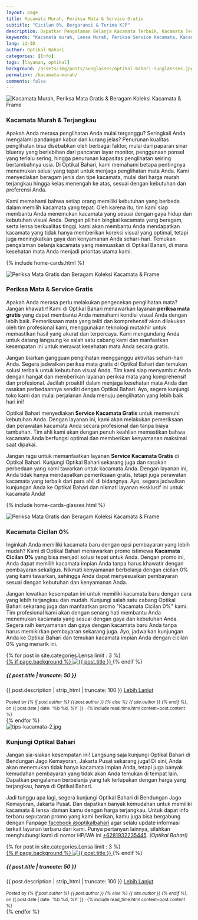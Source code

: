 ```yaml
---
layout: page
title: Kacamata Murah, Periksa Mata & Service Gratis
subtitle: "Cicilan 0%, Bergaransi & Terima KJP"
description: Dapatkan Pengalaman Belanja Kacamata Terbaik, Kacamata Terjangkau & Berkualitas, Periksa Mata & Service Gratis, Cicilan 0%, Segera Kunjungi Optikal Bahari
keywords: "Kacamata murah, Lensa Murah, Periksa Service Kacamata, Kacamata Cicilan"
lang: id-ID
author: Optikal Bahari
categories: [Info]
tags: [layanan, optikal]
background: /assets/img/posts/sunglasses/optikal-bahari-sunglassses.jpg
permalink: /kacamata-murah/
comments: false
---
```


<div class="card-deck mb-3">
  <div class="card shadow p-3 mb-5 bg-white rounded">
        <img 
            itemprop="image" 
            data-src="/assets/img/posts/periksa-mata/periksa-mata-gratis-optikal-bahari-4.jpg"
            src="/assets/img/posts/periksa-mata/periksa-mata-gratis-optikal-bahari-4.jpg" 
            class="card-img-top img-fluid"
            title="Kacamata Murah, Periksa Mata Gratis & Beragam Koleksi Kacamata & Frame"
            alt="Kacamata Murah, Periksa Mata Gratis & Beragam Koleksi Kacamata & Frame">
    <div class="card-body">
        <h3 class="card-title">
            Kacamata Murah & Terjangkau
        </h3>
            <p class="card-text text-justify">
                Apakah Anda merasa penglihatan Anda mulai terganggu? Seringkali Anda mengalami pandangan kabur dan kurang jelas? Penurunan kualitas penglihatan bisa disebabkan oleh berbagai faktor, mulai dari paparan sinar blueray yang berlebihan dari pancaran layar monitor, penggunaan ponsel yang terlalu sering, hingga penurunan kapasitas penglihatan seiring bertambahnya usia. Di Optikal Bahari, kami memahami betapa pentingnya menemukan solusi yang tepat untuk menjaga penglihatan mata Anda. Kami menyediakan beragam jenis dan tipe kacamata, mulai dari harga murah terjangkau hingga kelas menengah ke atas, sesuai dengan kebutuhan dan preferensi Anda.
            </p>
            <p class="card-text text-justify">
                Kami memahami bahwa setiap orang memiliki kebutuhan yang berbeda dalam memilih kacamata yang tepat. Oleh karena itu, tim kami siap membantu Anda menemukan kacamata yang sesuai dengan gaya hidup dan kebutuhan visual Anda. Dengan pilihan bingkai kacamata yang beragam, serta lensa berkualitas tinggi, kami akan membantu Anda mendapatkan kacamata yang tidak hanya memberikan koreksi visual yang optimal, tetapi juga meningkatkan gaya dan kenyamanan Anda sehari-hari. Temukan pengalaman belanja kacamata yang memuaskan di Optikal Bahari, di mana kesehatan mata Anda menjadi prioritas utama kami.
            </p>
        </div>
   </div>
</div>

{% include home-cards.html %}

<div class="card-deck mb-3">
  <div class="card shadow p-3 mb-5 bg-white rounded">
        <img 
            itemprop="image" 
            data-src="/assets/img/posts/periksa-mata/periksa-mata-gratis-optikal-bahari-2.jpg"
            src="/assets/img/posts/periksa-mata/periksa-mata-gratis-optikal-bahari-2.jpg" 
            class="card-img-top img-fluid"
            title="Periksa Mata Gratis dan Beragam Koleksi Kacamata & Frame"
            alt="Periksa Mata Gratis dan Beragam Koleksi Kacamata & Frame">
            <div class="card-body">
                <h3 class="card-title">
                    Periksa Mata & Service Gratis
                </h3>
                    <p class="card-text text-justify">
                        Apakah Anda merasa perlu melakukan pengecekan penglihatan mata? Jangan khawatir! Kami di Optikal Bahari menawarkan layanan <strong>periksa mata gratis</strong> yang dapat membantu Anda memahami kondisi visual Anda dengan lebih baik. Pemeriksaan mata yang teliti dan komprehensif akan dilakukan oleh tim profesional kami, menggunakan teknologi mutakhir untuk memastikan hasil yang akurat dan terpercaya. Kami mengundang Anda untuk datang langsung ke salah satu cabang kami dan manfaatkan kesempatan ini untuk merawat kesehatan mata Anda secara gratis.
                    </p>
                    <p class="card-text text-justify">
                        Jangan biarkan gangguan penglihatan mengganggu aktivitas sehari-hari Anda. Segera jadwalkan periksa mata gratis di Optikal Bahari dan temukan solusi terbaik untuk kebutuhan visual Anda. Tim kami siap menyambut Anda dengan hangat dan memberikan layanan periksa mata yang komprehensif dan profesional. Jadilah proaktif dalam menjaga kesehatan mata Anda dan rasakan perbedaannya sendiri dengan Optikal Bahari. Ayo, segera kunjungi toko kami dan mulai perjalanan Anda menuju penglihatan yang lebih baik hari ini!
                    </p>
                    <p class="card-text text-justify">
                        Optikal Bahari menyediakan <strong>Service Kacamata Gratis</strong> untuk memenuhi kebutuhan Anda. Dengan layanan ini, kami akan melakukan pemeriksaan dan perawatan kacamata Anda secara profesional dan tanpa biaya tambahan. Tim ahli kami akan dengan penuh keahlian memastikan bahwa kacamata Anda berfungsi optimal dan memberikan kenyamanan maksimal saat dipakai.
                    </p>
                    <p class="card-text text-justify">
                        Jangan ragu untuk memanfaatkan layanan <strong>Service Kacamata Gratis</strong> di Optikal Bahari. Kunjungi Optikal Bahari sekarang juga dan rasakan perbedaan yang kami tawarkan untuk kacamata Anda. Dengan layanan ini, Anda tidak hanya mendapatkan pemeriksaan gratis, tetapi juga perawatan kacamata yang terbaik dari para ahli di bidangnya. Ayo, segera jadwalkan kunjungan Anda ke Optikal Bahari dan nikmati layanan eksklusif ini untuk kacamata Anda!
                    </p>
            </div>
        </div>
</div>

{% include home-cards-glasses.html %}

<div class="card-deck mb-3">
  <div class="card shadow p-3 mb-5 bg-white rounded">
        <img 
            itemprop="image" 
            data-src="/assets/img/posts/periksa-mata/periksa-mata-gratis-optikal-bahari-3.jpg"
            src="/assets/img/posts/periksa-mata/periksa-mata-gratis-optikal-bahari-3.jpg" 
            class="card-img-top img-fluid"
            title="Periksa Mata Gratis dan Beragam Koleksi Kacamata & Frame"
            alt="Periksa Mata Gratis dan Beragam Koleksi Kacamata & Frame">		  
    <div class="card-body">
        <h3 class="card-title">
            Kacamata Cicilan 0%
        </h3>
            <p class="card-text text-justify">
                Inginkah Anda memiliki kacamata baru dengan opsi pembayaran yang lebih mudah? Kami di Optikal Bahari menawarkan promo istimewa <strong>Kacamata Cicilan 0%</strong> yang bisa menjadi solusi tepat untuk Anda. Dengan promo ini, Anda dapat memilih kacamata impian Anda tanpa harus khawatir dengan pembayaran sekaligus. Nikmati kenyamanan berbelanja dengan cicilan 0% yang kami tawarkan, sehingga Anda dapat menyesuaikan pembayaran sesuai dengan kebutuhan dan kenyamanan Anda.
            </p>
            <p class="card-text text-justify">
                Jangan lewatkan kesempatan ini untuk memiliki kacamata baru dengan cara yang lebih terjangkau dan mudah. Kunjungi salah satu cabang Optikal Bahari sekarang juga dan manfaatkan promo "Kacamata Cicilan 0%" kami. Tim profesional kami akan dengan senang hati membantu Anda menemukan kacamata yang sesuai dengan gaya dan kebutuhan Anda. Segera raih kenyamanan dan gaya dengan kacamata baru Anda tanpa harus memikirkan pembayaran sekarang juga. Ayo, jadwalkan kunjungan Anda ke Optikal Bahari dan temukan kacamata impian Anda dengan cicilan 0% yang menarik ini.
            </p>
        </div>
   </div>
</div>

<section id="posts-category1">
	<div class="card-deckrow mb-3 card-deck">
		{% for post in site.categories.Lensa limit : 3 %}
		<div class="card shadow p-0 mb-3 bg-white rounded hover-zoomin">
			<a href="{{ post.url | prepend: site.baseurl | replace: '//', '/' }}" 
				title="{{ post.title }}">
				{% if page.background %}
				<img itemprop="image" src="{{ post.background | prepend: site.baseurl | replace: '//', '/' }}"
					class="card-img-top img-fluid"
					loading="lazy"
					alt="{{ post.title }}" />
			</a>
			{% endif %}
			<div class="card-body">
				<h5 class="card-title">
					{{ post.title | truncate: 50 }}
				</h5>
				<p class="card-text text-justify">
					{{ post.description | strip_html | truncate: 100 }}
					<a class="btn btn-primary rounded-pill mt-3 align-text-bottom text-decoration-none"
						href="{{ post.url | prepend: site.baseurl | replace: '//', '/' }}"
						title="{{ post.title }}">Lebih Lanjut
					</a>
				</p>
			</div>
			<div class="card-footer">
				<small class="text-muted">
					Posted by <em>{% if post.author %} {{ post.author }} {% else %} {{ site.author }} {% endif %}</em>,
					on {{ post.date
					| date: '%b %d, %Y' }} &middot; {% include read_time.html content=post.content %}
				</small>
			</div>
		</div>
		{% endfor %}
	</div>
</section>

<div class="card-deck mb-3">
  <div class="card shadow p-3 mb-5 bg-white rounded">
		  <img 
            itemprop="image"
            data-src="/assets/img/posts/periksa-mata/periksa-mata-gratis-optikal-bahari-9.jpg"
            src="{{"/assets/img/posts/periksa-mata/periksa-mata-gratis-optikal-bahari-9.jpg" | relative_url }}" 
            class="card-img-top" 
            alt="tips-kacamata-2.jpg">
            <div class="card-body">
                <h3 class="card-title">
                    Kunjungi Optikal Bahari
                </h3>
                    <p class="card-text text-justify">
                        Jangan sia-siakan kesempatan ini! Langsung saja kunjungi Optikal Bahari di Bendungan Jago Kemayoran, Jakarta Pusat sekarang juga! Di sini, Anda akan menemukan tidak hanya kacamata impian Anda, tetapi juga banyak kemudahan pembayaran yang tidak akan Anda temukan di tempat lain. Dapatkan pengalaman berbelanja yang tak terlupakan dengan harga yang terjangkau, hanya di Optikal Bahari.
                    </p>
                    <p class="card-text text-justify">
                        Jadi tunggu apa lagi, segera kunjungi Optikal Bahari di Bendungan Jago Kemayoran, Jakarta Pusat. Dan dapatkan banyak kemudahan untuk memiliki kacamata & lensa idaman kamu dengan harga terjangkau. Untuk dapat info terbaru seputaran promo yang kami berikan, kamu juga bisa bergabung dengan Fanpage <a href="https://www.facebook.com/optikalbahari" id="FBClick" title="Facebook Page Optikal Bahari" class="FacebookPage">facebook @optikalbahari</a> agar selalu update informasi terkait layanan terbaru dari kami. Punya pertanyan lainnya, silahkan menghubungi kami di nomor HP/WA ini <a href="https://api.whatsapp.com/send?phone=6281932235445&text=Hallo%2C+saya+butuh+informasi+lebih+lanjut+mengenai+Optikal+Bahari" id="WhatsAppClick" class="WhatsAppCall" title="Call WhatsApp">+6281932235445</a>.
                        <em>(Optikal Bahari)</em>
                    </p>
            </div>
        </div>
</div>

<section id="posts-category1">
	<div class="card-deckrow mb-3 card-deck">
		{% for post in site.categories.Lensa limit : 3 %}
		<div class="card shadow p-0 mb-3 bg-white rounded hover-zoomin">
			<a href="{{ post.url | prepend: site.baseurl | replace: '//', '/' }}" 
				title="{{ post.title }}">
				{% if page.background %}
				<img itemprop="image" src="{{ post.background | prepend: site.baseurl | replace: '//', '/' }}"
					class="card-img-top img-fluid"
					loading="lazy"
					alt="{{ post.title }}" />
			</a>
			{% endif %}
			<div class="card-body">
				<h5 class="card-title">
					{{ post.title | truncate: 50 }}
				</h5>
				<p class="card-text text-justify">
					{{ post.description | strip_html | truncate: 100 }}
					<a class="btn btn-primary rounded-pill mt-3 align-text-bottom text-decoration-none"
						href="{{ post.url | prepend: site.baseurl | replace: '//', '/' }}"
						title="{{ post.title }}">Lebih Lanjut
					</a>
				</p>
			</div>
			<div class="card-footer">
				<small class="text-muted">
					Posted by <em>{% if post.author %} {{ post.author }} {% else %} {{ site.author }} {% endif %}</em>,
					on {{ post.date
					| date: '%b %d, %Y' }} &middot; {% include read_time.html content=post.content %}
				</small>
			</div>
		</div>
		{% endfor %}
	</div>
</section>
